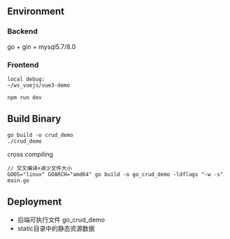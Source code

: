 ## Environment

### Backend
go + gin + mysql5.7/8.0 

### Frontend

```
local debug:
~/ws_vuejs/vue3-demo

npm run dev
```

## Build Binary

```
go build -o crud_demo
./crud_demo
```

cross compiling
```shell
// 交叉编译+减少文件大小
GOOS="linux" GOARCH="amd64" go build -o go_crud_demo -ldflags "-w -s" main.go
```

## Deployment

- 后端可执行文件 go_crud_demo
- static目录中的静态资源数据


